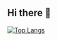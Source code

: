## Hi there 👋

[![Top Langs](https://github-readme-stats.vercel.app/api/top-langs/?username=ryeleap)](https://github.com/anuraghazra/github-readme-stats)
<!--
**ryeleap/ryeleap** is a ✨ _special_ ✨ repository because its `README.md` (this file) appears on your GitHub profile.

Here are some ideas to get you started:

- 🔭 I’m currently working on ...
- 🌱 I’m currently learning ...
- 👯 I’m looking to collaborate on ...
- 🤔 I’m looking for help with ...
- 💬 Ask me about ...
- 📫 How to reach me: ...
- 😄 Pronouns: ...
- ⚡ Fun fact: ...
-->
